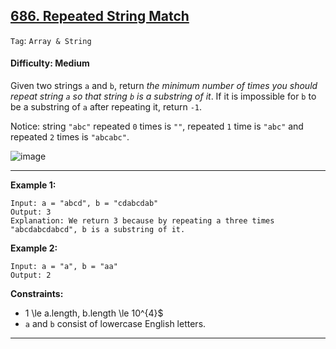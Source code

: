 ## [686. Repeated String Match](https://leetcode.com/problems/repeated-string-match/)

```Tag```: ```Array & String```

#### Difficulty: Medium

Given two strings ```a``` and ```b```, return _the minimum number of times you should repeat string ```a``` so that string ```b``` is a substring of it_. If it is impossible for ```b```​​​​​​ to be a substring of ```a``` after repeating it, return ```-1```.

Notice: string ```"abc"``` repeated ```0``` times is ```""```, repeated ```1``` time is ```"abc"``` and repeated ```2``` times is ```"abcabc"```.

![image](https://github.com/quananhle/Python/assets/35042430/a2550b49-8f82-430b-9f5b-3b4008a09fb6)

---

__Example 1:__
```
Input: a = "abcd", b = "cdabcdab"
Output: 3
Explanation: We return 3 because by repeating a three times "abcdabcdabcd", b is a substring of it.
```

__Example 2:__
```
Input: a = "a", b = "aa"
Output: 2
```

__Constraints:__

- 1 \le a.length, b.length \le 10^{4}$
- ```a``` and ```b``` consist of lowercase English letters.

---
